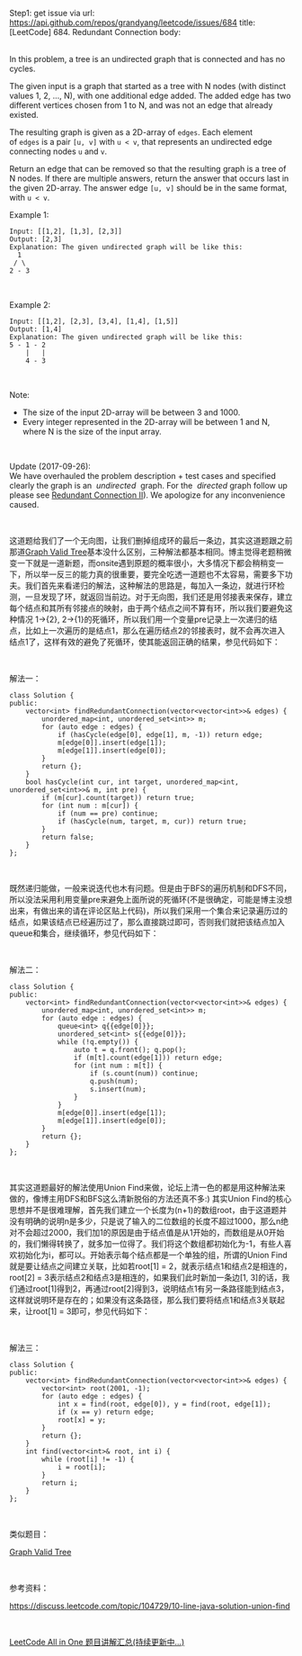 Step1: get issue via url: https://api.github.com/repos/grandyang/leetcode/issues/684 
 title:[LeetCode] 684. Redundant Connection 
 body:  
  

In this problem, a tree is an undirected graph that is connected and has no cycles.

The given input is a graph that started as a tree with N nodes (with distinct values 1, 2, ..., N), with one additional edge added. The added edge has two different vertices chosen from 1 to N, and was not an edge that already existed.

The resulting graph is given as a 2D-array of `edges`. Each element of `edges` is a pair `[u, v]` with `u < v`, that represents an undirected edge connecting nodes `u` and `v`.

Return an edge that can be removed so that the resulting graph is a tree of N nodes. If there are multiple answers, return the answer that occurs last in the given 2D-array. The answer edge `[u, v]` should be in the same format, with `u < v`.

Example 1:
    
    
    Input: [[1,2], [1,3], [2,3]]
    Output: [2,3]
    Explanation: The given undirected graph will be like this:
      1
     / \
    2 - 3
    

 

Example 2:
    
    
    Input: [[1,2], [2,3], [3,4], [1,4], [1,5]]
    Output: [1,4]
    Explanation: The given undirected graph will be like this:
    5 - 1 - 2
        |   |
        4 - 3
    

 

Note:

  * The size of the input 2D-array will be between 3 and 1000.
  * Every integer represented in the 2D-array will be between 1 and N, where N is the size of the input array.



 

Update (2017-09-26):  
We have overhauled the problem description + test cases and specified clearly the graph is an  _undirected_  graph. For the  _directed_ graph follow up please see [Redundant Connection II](https://leetcode.com/problems/redundant-connection-ii/description/)). We apologize for any inconvenience caused.

 

这道题给我们了一个无向图，让我们删掉组成环的最后一条边，其实这道题跟之前那道[Graph Valid Tree](http://www.cnblogs.com/grandyang/p/5257919.html)基本没什么区别，三种解法都基本相同。博主觉得老题稍微变一下就是一道新题，而onsite遇到原题的概率很小，大多情况下都会稍稍变一下，所以举一反三的能力真的很重要，要完全吃透一道题也不太容易，需要多下功夫。我们首先来看递归的解法，这种解法的思路是，每加入一条边，就进行环检测，一旦发现了环，就返回当前边。对于无向图，我们还是用邻接表来保存，建立每个结点和其所有邻接点的映射，由于两个结点之间不算有环，所以我们要避免这种情况 1->{2}, 2->{1}的死循环，所以我们用一个变量pre记录上一次递归的结点，比如上一次遍历的是结点1，那么在遍历结点2的邻接表时，就不会再次进入结点1了，这样有效的避免了死循环，使其能返回正确的结果，参见代码如下：

 

解法一：
    
    
    class Solution {
    public:
        vector<int> findRedundantConnection(vector<vector<int>>& edges) {
            unordered_map<int, unordered_set<int>> m;
            for (auto edge : edges) {
                if (hasCycle(edge[0], edge[1], m, -1)) return edge;
                m[edge[0]].insert(edge[1]);
                m[edge[1]].insert(edge[0]);
            }
            return {};
        }
        bool hasCycle(int cur, int target, unordered_map<int, unordered_set<int>>& m, int pre) {
            if (m[cur].count(target)) return true;
            for (int num : m[cur]) {
                if (num == pre) continue;
                if (hasCycle(num, target, m, cur)) return true;
            }
            return false;
        }
    };

 

既然递归能做，一般来说迭代也木有问题。但是由于BFS的遍历机制和DFS不同，所以没法采用利用变量pre来避免上面所说的死循环(不是很确定，可能是博主没想出来，有做出来的请在评论区贴上代码)，所以我们采用一个集合来记录遍历过的结点，如果该结点已经遍历过了，那么直接跳过即可，否则我们就把该结点加入queue和集合，继续循环，参见代码如下：

 

解法二：
    
    
    class Solution {
    public:
        vector<int> findRedundantConnection(vector<vector<int>>& edges) {
            unordered_map<int, unordered_set<int>> m;
            for (auto edge : edges) {
                queue<int> q{{edge[0]}};
                unordered_set<int> s{{edge[0]}};
                while (!q.empty()) {
                    auto t = q.front(); q.pop();
                    if (m[t].count(edge[1])) return edge;
                    for (int num : m[t]) {
                        if (s.count(num)) continue;
                        q.push(num);
                        s.insert(num);
                    }
                }
                m[edge[0]].insert(edge[1]);
                m[edge[1]].insert(edge[0]);
            }
            return {};
        }
    };

 

其实这道题最好的解法使用Union Find来做，论坛上清一色的都是用这种解法来做的，像博主用DFS和BFS这么清新脱俗的方法还真不多:) 其实Union Find的核心思想并不是很难理解，首先我们建立一个长度为(n+1)的数组root，由于这道题并没有明确的说明n是多少，只是说了输入的二位数组的长度不超过1000，那么n绝对不会超过2000，我们加1的原因是由于结点值是从1开始的，而数组是从0开始的，我们懒得转换了，就多加一位得了。我们将这个数组都初始化为-1，有些人喜欢初始化为i，都可以。开始表示每个结点都是一个单独的组，所谓的Union Find就是要让结点之间建立关联，比如若root[1] = 2，就表示结点1和结点2是相连的，root[2] = 3表示结点2和结点3是相连的，如果我们此时新加一条边[1, 3]的话，我们通过root[1]得到2，再通过root[2]得到3，说明结点1有另一条路径能到结点3，这样就说明环是存在的；如果没有这条路径，那么我们要将结点1和结点3关联起来，让root[1] = 3即可，参见代码如下：

 

解法三：
    
    
    class Solution {
    public:
        vector<int> findRedundantConnection(vector<vector<int>>& edges) {
            vector<int> root(2001, -1);
            for (auto edge : edges) {
                int x = find(root, edge[0]), y = find(root, edge[1]);
                if (x == y) return edge;
                root[x] = y;
            }
            return {};
        }
        int find(vector<int>& root, int i) {
            while (root[i] != -1) {
                i = root[i];
            }
            return i;
        }
    };

 

类似题目：

[Graph Valid Tree](http://www.cnblogs.com/grandyang/p/5257919.html)

 

参考资料：

<https://discuss.leetcode.com/topic/104729/10-line-java-solution-union-find>

 

[LeetCode All in One 题目讲解汇总(持续更新中...)](http://www.cnblogs.com/grandyang/p/4606334.html)
